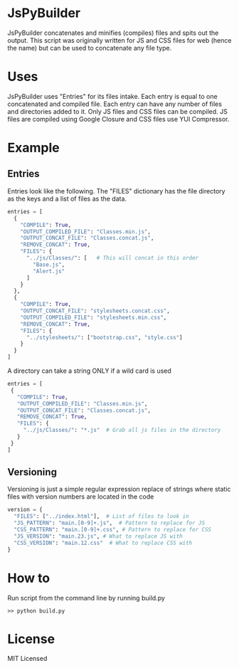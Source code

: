 JsPyBuilder
===========

JsPyBuilder concatenates and minifies (compiles) files and spits out the output.  This script was originally written for JS and CSS files for web (hence the name) but can be used to concatenate any file type.

Uses
====
JsPyBuilder uses "Entries" for its files intake.  Each entry is equal to one concatenated and compiled file.  Each entry can have any number of files and directories added to it.  Only JS files and CSS files can be compiled.  JS files are compiled using Google Closure and CSS files use YUI Compressor.

Example
=======

Entries
-------

Entries look like the following.  The "FILES" dictionary has the file directory as the keys and a list of files as the data.

```python
entries = [
  {
    "COMPILE": True,
    "OUTPUT_COMPILED_FILE": "Classes.min.js",
    "OUTPUT_CONCAT_FILE": "Classes.concat.js",
    "REMOVE_CONCAT": True,
    "FILES": {
      "../js/Classes/": [   # This will concat in this order
        "Base.js",
        "Alert.js"
      ]
    }
  },
  {
    "COMPILE": True,
    "OUTPUT_CONCAT_FILE": "stylesheets.concat.css",
    "OUTPUT_COMPILED_FILE": "stylesheets.min.css",
    "REMOVE_CONCAT": True,
    "FILES": {
      "../stylesheets/": ["bootstrap.css", "style.css"]
    }
  }
]
```
 A directory can take a string ONLY if a wild card is used

 ```python
entries = [
  {
    "COMPILE": True,
    "OUTPUT_COMPILED_FILE": "Classes.min.js",
    "OUTPUT_CONCAT_FILE": "Classes.concat.js",
    "REMOVE_CONCAT": True,
    "FILES": {
      "../js/Classes/": "*.js"  # Grab all js files in the directory 
    }
  }
]
```

Versioning
----------

Versioning is just a simple regular expression replace of strings where static files with version numbers are located in the code

```python
version = {
  "FILES": ["../index.html"],  # List of files to look in
  "JS_PATTERN": "main.[0-9]+.js",  # Pattern to replace for JS
  "CSS_PATTERN": "main.[0-9]+.css", # Pattern to replace for CSS
  "JS_VERSION": "main.23.js", # What to replace JS with
  "CSS_VERSION": "main.12.css"  # What to replace CSS with
}
```

How to
======

Run script from the command line by running build.py

```
>> python build.py
```

License
=======
MIT Licensed